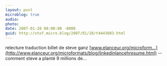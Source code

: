 ```yaml
---
layout: post
microblog: true
audio: 
photo: 
date: 2007-01-28 00:00:00 -0000
guid: http://xtof.micro.blog/2007/01/28/t4443603.html
---
```

relecture traduction billet de steve ganz  [www.elanceur.org/microform...](http://www.elanceur.org/microformats/blog/linkedinlancehresume.html)  -- comment steve a planté 9 millions de...
